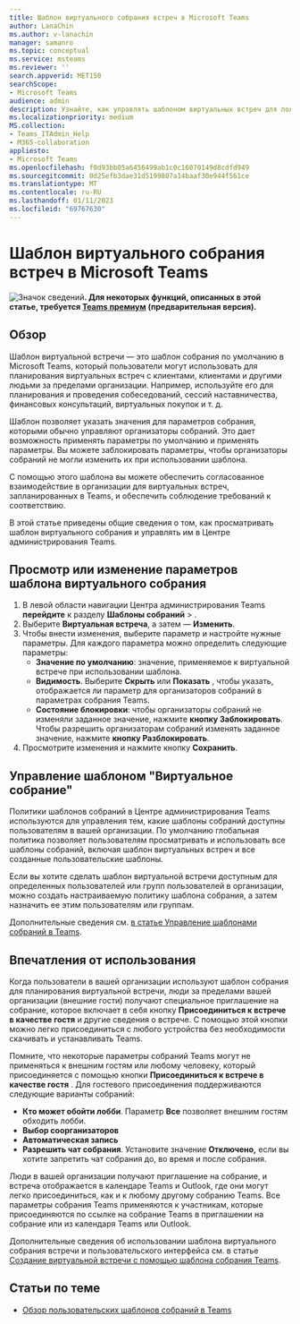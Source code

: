 ```yaml
---
title: Шаблон виртуального собрания встреч в Microsoft Teams
author: LanaChin
ms.author: v-lanachin
manager: samanro
ms.topic: conceptual
ms.service: msteams
ms.reviewer: ''
search.appverid: MET150
searchScope:
- Microsoft Teams
audience: admin
description: Узнайте, как управлять шаблоном виртуальных встреч для пользователей Teams в вашей организации.
ms.localizationpriority: medium
MS.collection:
- Teams_ITAdmin_Help
- M365-collaboration
appliesto:
- Microsoft Teams
ms.openlocfilehash: f0d93bb05a6456499ab1c0c16070149d8cdfd949
ms.sourcegitcommit: 0d25efb3dae31d5199807a14baaf30e944f561ce
ms.translationtype: MT
ms.contentlocale: ru-RU
ms.lasthandoff: 01/11/2023
ms.locfileid: "69767630"
---
```

# <a name="virtual-appointment-meeting-template-in-microsoft-teams"></a>Шаблон виртуального собрания встреч в Microsoft Teams

![Значок сведений](media/info.png)**. Для некоторых функций, описанных в этой статье, требуется [Teams премиум](teams-add-on-licensing/licensing-enhance-teams.md) (предварительная версия).**

## <a name="overview"></a>Обзор

Шаблон виртуальной встречи — это шаблон собрания по умолчанию в Microsoft Teams, который пользователи могут использовать для планирования виртуальных встреч с клиентами, клиентами и другими людьми за пределами организации. Например, используйте его для планирования и проведения собеседований, сессий наставничества, финансовых консультаций, виртуальных покупок и т. д.

Шаблон позволяет указать значения для параметров собрания, которыми обычно управляют организаторы собраний. Это дает возможность применять параметры по умолчанию и применять параметры. Вы можете заблокировать параметры, чтобы организаторы собраний не могли изменить их при использовании шаблона.

С помощью этого шаблона вы можете обеспечить согласованное взаимодействие в организации для виртуальных встреч, запланированных в Teams, и обеспечить соблюдение требований к соответствию.

В этой статье приведены общие сведения о том, как просматривать шаблон виртуального собрания и управлять им в Центре администрирования Teams.

## <a name="view-or-change-virtual-appointment-meeting-template-settings"></a>Просмотр или изменение параметров шаблона виртуального собрания

1. В левой области навигации Центра администрирования Teams **перейдите** к разделу **Шаблоны собраний** > .
1. Выберите **Виртуальная встреча**, а затем — **Изменить**.
1. Чтобы внести изменения, выберите параметр и настройте нужные параметры. Для каждого параметра можно определить следующие параметры:
    - **Значение по умолчанию**: значение, применяемое к виртуальной встрече при использовании шаблона.
    - **Видимость**. Выберите **Скрыть** или **Показать** , чтобы указать, отображается ли параметр для организаторов собраний в параметрах собрания Teams.
    - **Состояние блокировки**: чтобы организаторы собраний не изменяли заданное значение, нажмите **кнопку Заблокировать**. Чтобы разрешить организаторам собраний изменять заданное значение, нажмите **кнопку Разблокировать**.
1. Просмотрите изменения и нажмите кнопку **Сохранить**.

## <a name="manage-the-virtual-appointment-meeting-template"></a>Управление шаблоном "Виртуальное собрание"

Политики шаблонов собраний в Центре администрирования Teams используются для управления тем, какие шаблоны собраний доступны пользователям в вашей организации. По умолчанию глобальная политика позволяет пользователям просматривать и использовать все шаблоны собраний, включая шаблон виртуальных встреч и все созданные пользовательские шаблоны.

Если вы хотите сделать шаблон виртуальной встречи доступным для определенных пользователей или групп пользователей в организации, можно создать настраиваемую политику шаблона собрания, а затем назначить ее этим пользователям или группам.

Дополнительные сведения см. [в статье Управление шаблонами собраний в Teams](manage-meeting-templates.md).

## <a name="user-experience"></a>Впечатления от использования

Когда пользователи в вашей организации используют шаблон собрания для планирования виртуальной встречи, люди за пределами вашей организации (внешние гости) получают специальное приглашение на собрание, которое включает в себя кнопку **Присоединиться к встрече в качестве гостя** и другие сведения о встрече. С помощью этой кнопки можно легко присоединиться с любого устройства без необходимости скачивать и устанавливать Teams.

Помните, что некоторые параметры собраний Teams могут не применяться к внешним гостям или любому человеку, который присоединяется с помощью кнопки **Присоединиться к встрече в качестве гостя** . Для гостевого присоединения поддерживаются следующие варианты собраний:

- **Кто может обойти лобби**. Параметр **Все** позволяет внешним гостям обходить лобби.
- **Выбор соорганизаторов**
- **Автоматическая запись**
- **Разрешить чат собрания**. Установите значение **Отключено,** если вы хотите запретить чат собрания до, во время и после собрания.

Люди в вашей организации получают приглашение на собрание, и встреча отображается в календаре Teams и Outlook, где они могут легко присоединиться, как и к любому другому собранию Teams. Все параметры собрания Teams применяются к участникам, которые присоединяются по ссылке на собрание Teams в приглашении на собрание или из календаря Teams или Outlook.

Дополнительные сведения об использовании шаблона виртуального собрания встречи и пользовательского интерфейса см. в статье [Создание виртуальной встречи с помощью шаблона собрания Teams](https://support.microsoft.com/office/6a9e8cbb-c0ed-4598-851e-3b1750a4a747).

## <a name="related-articles"></a>Статьи по теме

- [Обзор пользовательских шаблонов собраний в Teams](custom-meeting-templates-overview.md)
